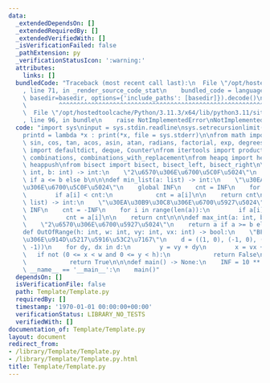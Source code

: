 ```yaml
---
data:
  _extendedDependsOn: []
  _extendedRequiredBy: []
  _extendedVerifiedWith: []
  _isVerificationFailed: false
  _pathExtension: py
  _verificationStatusIcon: ':warning:'
  attributes:
    links: []
  bundledCode: "Traceback (most recent call last):\n  File \"/opt/hostedtoolcache/Python/3.11.3/x64/lib/python3.11/site-packages/onlinejudge_verify/documentation/build.py\"\
    , line 71, in _render_source_code_stat\n    bundled_code = language.bundle(stat.path,\
    \ basedir=basedir, options={'include_paths': [basedir]}).decode()\n          \
    \         ^^^^^^^^^^^^^^^^^^^^^^^^^^^^^^^^^^^^^^^^^^^^^^^^^^^^^^^^^^^^^^^^^^^^^^^^^^^^^^^^^\n\
    \  File \"/opt/hostedtoolcache/Python/3.11.3/x64/lib/python3.11/site-packages/onlinejudge_verify/languages/python.py\"\
    , line 96, in bundle\n    raise NotImplementedError\nNotImplementedError\n"
  code: "import sys\ninput = sys.stdin.readline\nsys.setrecursionlimit(10 ** 6)\n\
    printd = lambda *x : print(*x, file = sys.stderr)\n\nfrom math import ceil, floor,\
    \ sin, cos, tan, acos, asin, atan, radians, factorial, exp, degrees\nfrom collections\
    \ import defaultdict, deque, Counter\nfrom itertools import product, permutations,\
    \ combinations, combinations_with_replacement\nfrom heapq import heapify, heappop,\
    \ heappush\nfrom bisect import bisect, bisect_left, bisect_right\n\n\ndef min_int(a:\
    \ int, b: int) -> int:\n    \"2\u6570\u306E\u6700\u5C0F\u5024\"\n    return a\
    \ if a <= b else b\n\n\ndef min_list(a: list) -> int:\n    \"\u30EA\u30B9\u30C8\
    \u306E\u6700\u5C0F\u5024\"\n    global INF\n    cnt = INF\n    for i in range(len(a)):\n\
    \        if a[i] < cnt:\n            cnt = a[i]\n\n    return cnt\n\n\ndef min_list(a:\
    \ list) -> int:\n    \"\u30EA\u30B9\u30C8\u306E\u6700\u5927\u5024\"\n    global\
    \ INF\n    cnt = -INF\n    for i in range(len(a)):\n        if a[i] > cnt:\n \
    \           cnt = a[i]\n\n    return cnt\n\n\ndef max_int(a: int, b: int) -> int:\n\
    \    \"2\u6570\u306E\u6700\u5927\u5024\"\n    return a if a >= b else b\n\n\n\
    def OutOfRange(h: int, w: int, vy: int, vx: int) -> bool:\n    \"BFS\u306A\u3069\
    \u306E\u914D\u5217\u5916\u53C2\u7167\"\n    d = ((1, 0), (-1, 0), (0, 1), (0,\
    \ -1))\n    for dy, dx in d:\n        y = vy + dy\n        x = vx + dx\n     \
    \   if not (0 <= x < w and 0 <= y < h):\n            return False\n        else:\n\
    \            return True\n\n\ndef main() -> None:\n    INF = 10 ** 18\n\n\nif\
    \ __name__ == '__main__':\n    main()"
  dependsOn: []
  isVerificationFile: false
  path: Template/Template.py
  requiredBy: []
  timestamp: '1970-01-01 00:00:00+00:00'
  verificationStatus: LIBRARY_NO_TESTS
  verifiedWith: []
documentation_of: Template/Template.py
layout: document
redirect_from:
- /library/Template/Template.py
- /library/Template/Template.py.html
title: Template/Template.py
---
```


